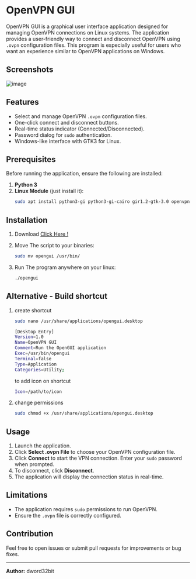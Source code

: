 # OpenVPN GUI

OpenVPN GUI is a graphical user interface application designed for managing OpenVPN connections on Linux systems. The application provides a user-friendly way to connect and disconnect OpenVPN using `.ovpn` configuration files. This program is especially useful for users who want an experience similar to OpenVPN applications on Windows.

## Screenshots
![image](https://github.com/user-attachments/assets/f35cd25f-dcca-4a91-b86b-f8ea51812778)

## Features
- Select and manage OpenVPN `.ovpn` configuration files.
- One-click connect and disconnect buttons.
- Real-time status indicator (Connected/Disconnected).
- Password dialog for `sudo` authentication.
- Windows-like interface with GTK3 for Linux.

## Prerequisites

Before running the application, ensure the following are installed:

1. **Python 3**
2. **Linux Module** (just install it):
   ```bash
   sudo apt install python3-gi python3-gi-cairo gir1.2-gtk-3.0 openvpn
   ```

## Installation

1. Download
   [Click Here !](https://github.com/dword32bit/OpenVPN-GUI/releases/download/1.0/opengui)

2. Move The script to your binaries:
   ```bash
   sudo mv opengui /usr/bin/
   ```
   
3. Run The program anywhere on your linux:
   ```bash
   ./opengui
   ```
## Alternative - Build shortcut
1. create shortcut
   ```bash
   sudo nano /usr/share/applications/opengui.desktop
   ```
   ```bash
   [Desktop Entry]
   Version=1.0
   Name=OpenVPN GUI
   Comment=Run the OpenGUI application
   Exec=/usr/bin/opengui
   Terminal=false
   Type=Application
   Categories=Utility;
   ```
   to add icon on shortcut
   ```bash
   Icon=/path/to/icon
   ```
3. change permissions
   ```bash
   sudo chmod +x /usr/share/applications/opengui.desktop
   ```

## Usage

1. Launch the application.
2. Click **Select .ovpn File** to choose your OpenVPN configuration file.
3. Click **Connect** to start the VPN connection. Enter your `sudo` password when prompted.
4. To disconnect, click **Disconnect**.
5. The application will display the connection status in real-time.


## Limitations

- The application requires `sudo` permissions to run OpenVPN.
- Ensure the `.ovpn` file is correctly configured.

## Contribution
Feel free to open issues or submit pull requests for improvements or bug fixes.

---

**Author:** dword32bit


